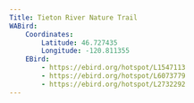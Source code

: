 ```yaml
---
Title: Tieton River Nature Trail
WABird:
    Coordinates:
        Latitude: 46.727435
        Longitude: -120.811355
    EBird:
        - https://ebird.org/hotspot/L1547113
        - https://ebird.org/hotspot/L6073779
        - https://ebird.org/hotspot/L2732292
---
```

